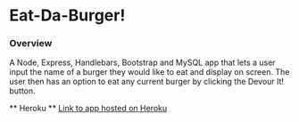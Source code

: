 # Eat-Da-Burger!

### Overview

A Node, Express, Handlebars, Bootstrap and MySQL app that lets a user input the name of a burger they would like to eat and display on screen.  The user then has an option to eat any current burger by clicking the Devour It! button.  

** Heroku **
[Link to app hosted on Heroku](https://rocky-shelf-78142.herokuapp.com/index)
